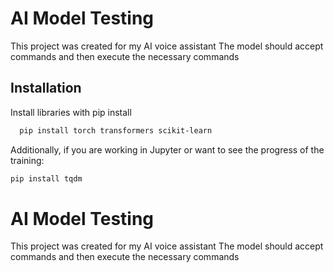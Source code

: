 
# AI Model Testing

This project was created for my AI voice assistant
The model should accept commands and then execute the necessary commands


## Installation

Install libraries with pip install

```bash
  pip install torch transformers scikit-learn
```

Additionally, if you are working in Jupyter or want to see the progress of the training:

```bash
pip install tqdm
```
# AI Model Testing

This project was created for my AI voice assistant
The model should accept commands and then execute the necessary commands

